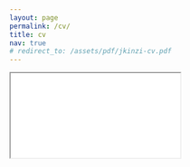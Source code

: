 ```yaml
---
layout: page
permalink: /cv/
title: cv
nav: true
# redirect_to: /assets/pdf/jkinzi-cv.pdf
---
```

<iframe src="/assets/pdf/jkinzi-cv.pdf"></iframe>